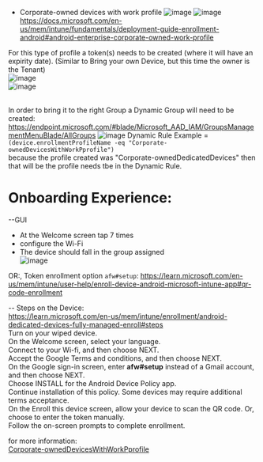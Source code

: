* Corporate-owned devices with work profile
![image](https://user-images.githubusercontent.com/44326428/178165307-6d341cea-91c7-4e68-9eee-525ab926e6fa.png)
![image](https://user-images.githubusercontent.com/44326428/178165706-d7dd074e-89ab-4c34-87ab-0ecd9320bd73.png)
https://docs.microsoft.com/en-us/mem/intune/fundamentals/deployment-guide-enrollment-android#android-enterprise-corporate-owned-work-profile


For this type of profile a token(s) needs to be created (where it will have an expirity date). (Similar to Bring your own Device, but this time the owner is the Tenant)<br/>
![image](https://user-images.githubusercontent.com/44326428/178164665-d8796314-0630-4c12-a5b5-19f1932c8e0a.png)<br/>
![image](https://user-images.githubusercontent.com/44326428/178164725-4b3afa3c-7d51-46be-a916-50f167e0f568.png)<br/>

<br/>In order to bring it to the right Group a Dynamic Group will need to be created: <br/>
https://endpoint.microsoft.com/#blade/Microsoft_AAD_IAM/GroupsManagementMenuBlade/AllGroups
![image](https://user-images.githubusercontent.com/44326428/178164923-1234235a-5862-4bdf-9dcc-f06c0785ebb5.png)
Dynamic Rule Example = ``` (device.enrollmentProfileName -eq "Corporate-ownedDevicesWithWorkPprofile")```<br/>
because the profile created was "Corporate-ownedDedicatedDevices" then that will be the profile needs tbe in the Dynamic Rule.<br/>

# Onboarding Experience:
--GUI
* At the Welcome screen tap 7 times
* configure the Wi-Fi 
* The device should fall in the group assigned<br/>
![image](https://user-images.githubusercontent.com/44326428/178165564-8bbdf1e4-eb9b-40d2-ade2-8614be91cd00.png)<br/>

OR:, Token enrollment option `afw#setup`: https://learn.microsoft.com/en-us/mem/intune/user-help/enroll-device-android-microsoft-intune-app#qr-code-enrollment  <br/>

-- Steps on the Device: <br/>
https://learn.microsoft.com/en-us/mem/intune/enrollment/android-dedicated-devices-fully-managed-enroll#steps<br/>
Turn on your wiped device.<br/>
On the Welcome screen, select your language.<br/>
Connect to your Wi-fi, and then choose NEXT.<br/>
Accept the Google Terms and conditions, and then choose NEXT.<br/>
On the Google sign-in screen, enter **afw#setup** instead of a Gmail account, and then choose NEXT.<br/>
Choose INSTALL for the Android Device Policy app.<br/>
Continue installation of this policy. Some devices may require additional terms acceptance.<br/>
On the Enroll this device screen, allow your device to scan the QR code. Or, choose to enter the token manually.<br/>
Follow the on-screen prompts to complete enrollment.<br/>

for more information: <br/>
[Corporate-ownedDevicesWithWorkPprofile](https://www.inthecloud247.com/how-to-configure-android-corporate-owned-personally-enabled-user-devices-with-microsoft-intune/)


